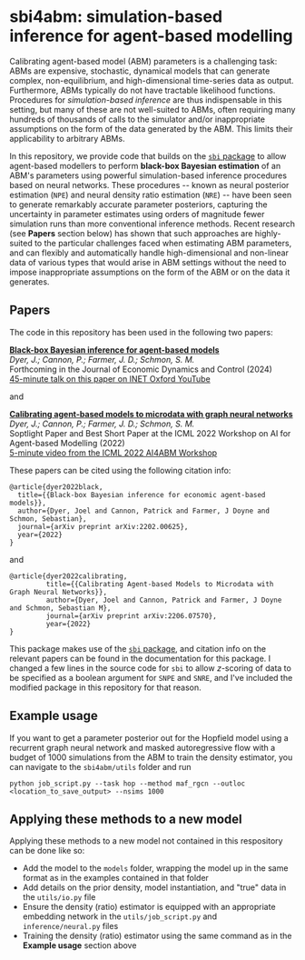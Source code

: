 # sbi4abm: simulation-based inference for agent-based modelling

Calibrating agent-based model (ABM) parameters is a challenging task: ABMs are expensive, stochastic, dynamical models that can generate complex, non-equilibrium, and high-dimensional time-series data as output. Furthermore, ABMs typically do not have tractable likelihood functions. Procedures for _simulation-based inference_ are thus indispensable in this setting, but many of these are not well-suited to ABMs, often requiring many hundreds of thousands of calls to the simulator and/or inappropriate assumptions on the form of the data generated by the ABM. This limits their applicability to arbitrary ABMs.

In this repository, we provide code that builds on the [`sbi` package](https://github.com/mackelab/sbi) to allow agent-based modellers to perform **black-box Bayesian estimation** of an ABM's parameters using powerful simulation-based inference procedures based on neural networks. These procedures -- known as neural posterior estimation (`NPE`) and neural density ratio estimation (`NRE`) -- have been seen to generate remarkably accurate parameter posteriors, capturing the uncertainty in parameter estimates using orders of magnitude fewer simulation runs than more conventional inference methods. Recent research (see **Papers** section below) has shown that such approaches are highly-suited to the particular challenges faced when estimating ABM parameters, and can flexibly and automatically handle high-dimensional and non-linear data of various types that would arise in ABM settings without the need to impose inappropriate assumptions on the form of the ABM or on the data it generates.

## Papers
The code in this repository has been used in the following two papers:

[**Black-box Bayesian inference for agent-based models**](https://arxiv.org/abs/2202.00625)\
_Dyer, J.; Cannon, P.; Farmer, J. D.; Schmon, S. M._\
Forthcoming in the Journal of Economic Dynamics and Control (2024)\
[45-minute talk on this paper on INET Oxford YouTube](https://www.youtube.com/watch?v=yVNE8focE30)

and

[**Calibrating agent-based models to microdata with graph neural networks**](https://openreview.net/pdf?id=ZWyHGTUcgJD)\
_Dyer, J.; Cannon, P.; Farmer, J. D.; Schmon, S. M._\
Soptlight Paper and Best Short Paper at the ICML 2022 Workshop on AI for Agent-based Modelling (2022)\
[5-minute video from the ICML 2022 AI4ABM Workshop](https://slideslive.com/38985937)

These papers can be cited using the following citation info:

```
@article{dyer2022black,
  title={{Black-box Bayesian inference for economic agent-based models}},
  author={Dyer, Joel and Cannon, Patrick and Farmer, J Doyne and Schmon, Sebastian},
  journal={arXiv preprint arXiv:2202.00625},
  year={2022}
}
```
and
```
@article{dyer2022calibrating,
         title={{Calibrating Agent-based Models to Microdata with Graph Neural Networks}},
         author={Dyer, Joel and Cannon, Patrick and Farmer, J Doyne and Schmon, Sebastian M},
         journal={arXiv preprint arXiv:2206.07570},
         year={2022}
}
```

This package makes use of the [`sbi` package](https://github.com/mackelab/sbi), and citation info on the relevant papers can be found in the documentation for this package. I changed a few lines in the source code for `sbi` to allow $z$-scoring of data to be specified as a boolean argument for `SNPE` and `SNRE`, and I've included the modified package in this repository for that reason.

## Example usage
If you want to get a parameter posterior out for the Hopfield model using a recurrent graph neural network and masked autoregressive flow with a budget of 1000 simulations from the ABM to train the density estimator, you can navigate to the `sbi4abm/utils` folder and run
```
python job_script.py --task hop --method maf_rgcn --outloc <location_to_save_output> --nsims 1000
```

## Applying these methods to a new model
Applying these methods to a new model not contained in this respository can be done like so:
* Add the model to the `models` folder, wrapping the model up in the same format as in the examples contained in that folder
* Add details on the prior density, model instantiation, and "true" data in the `utils/io.py` file
* Ensure the density (ratio) estimator is equipped with an appropriate embedding network in the `utils/job_script.py` and `inference/neural.py` files
* Training the density (ratio) estimator using the same command as in the **Example usage** section above
